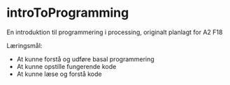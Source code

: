 
# introToProgramming
En introduktion til programmering i processing, originalt planlagt for A2 F18

Læringsmål:
-	At kunne forstå og udføre basal programmering
-	At kunne opstille fungerende kode
-	At kunne læse og forstå kode
